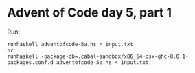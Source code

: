 # Advent of Code day 5, part 1

Run:
```
runhaskell adventofcode-5a.hs < input.txt
or
runhaskell -package-db=.cabal-sandbox/x86_64-osx-ghc-8.0.1-packages.conf.d adventofcode-5a.hs < input.txt
```

